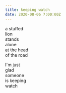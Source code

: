```yaml
---
title: keeping watch
date: 2020-08-06 7:00:00Z
---
```


a stuffed  
lion  
stands  
alone  
at the head  
of the road  

I'm just  
glad  
someone  
is keeping  
watch 